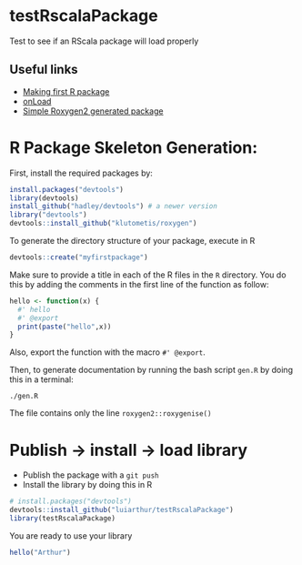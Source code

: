 # testRscalaPackage
Test to see if an RScala package will load properly

## Useful links

- [Making first R package](http://tinyheero.github.io/jekyll/update/2015/07/26/making-your-first-R-package.html)
- [onLoad](http://r-pkgs.had.co.nz/r.html)
- [Simple Roxygen2 generated package](https://hilaryparker.com/2014/04/29/writing-an-r-package-from-scratch/)


# R Package Skeleton Generation:
First, install the required packages by:

```R
install.packages("devtools")
library(devtools)
install_github("hadley/devtools") # a newer version
library("devtools")
devtools::install_github("klutometis/roxygen")
```

To generate the directory structure of your package,
execute in R 

```R
devtools::create("myfirstpackage")
```

Make sure to provide a title in each of the R files in the
`R` directory. You do this by adding the comments
in the first line of the function as follow:

```R
hello <- function(x) {
  #' hello
  #' @export
  print(paste("hello",x))
}
```

Also, export the function with the macro `#' @export`.


Then, to generate documentation by running the bash
script `gen.R` by doing this in a terminal:

`./gen.R`

The file contains only the line `roxygen2::roxygenise()`

# Publish -> install -> load library

- Publish the package with a `git push`
- Install the library by doing this in R
```R
# install.packages("devtools")
devtools::install_github("luiarthur/testRscalaPackage")
library(testRscalaPackage)
```

You are ready to use your library

```R
hello("Arthur")
```


